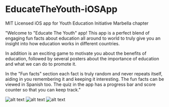 # EducateTheYouth-iOSApp
MIT Licensed iOS app for Youth Education Initiative Marbella chapter

"Welcome to "Educate The Youth" app! This app is a perfect blend of engaging fun facts about education all around to world to truly give you an insight into how education works in different countries. 

In addition is an exciting game to motivate you about the benefits of education, followed by several posters about the importance of education and what we can do to promote it.

In the "Fun facts" section each fact is truly random and never repeats itself, aiding in you remembering it and keeping it interesting. The fun facts can be viewed in Spanish too. The quiz in the app has a progress bar and score counter so that you can keep track."



![alt text](https://i.ibb.co/bWSMkDF/Simulator-Screen-Shot-i-Phone-11-Pro-Max-2020-11-24-at-23-37-15.png=10x20)
![alt text](https://i.ibb.co/2jLbXsj/Simulator-Screen-Shot-i-Phone-11-Pro-Max-2020-11-22-at-22-09-59.png=10x20)
![alt text](https://i.ibb.co/ggtP64k/Simulator-Screen-Shot-i-Phone-11-Pro-Max-2020-11-22-at-22-10-27.png=10x20)
